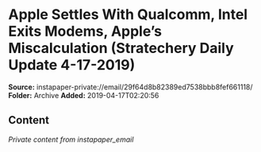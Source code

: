 # Apple Settles With Qualcomm, Intel Exits Modems, Apple’s Miscalculation (Stratechery Daily Update 4-17-2019)

**Source:** instapaper-private://email/29f64d8b82389ed7538bbb8fef661118/
**Folder:** Archive
**Added:** 2019-04-17T02:20:56




## Content
*Private content from instapaper_email*

